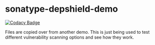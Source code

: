 # sonatype-depshield-demo

[![Codacy Badge](https://api.codacy.com/project/badge/Grade/15bb0f52e0b64b85bc4016ace60581c2)](https://app.codacy.com/app/cnmeier/sonatype-depshield-demo?utm_source=github.com&utm_medium=referral&utm_content=cnmeier/sonatype-depshield-demo&utm_campaign=Badge_Grade_Settings)

Files are copied over from another demo. This is just being used to test different vulnerability scanning options and see how they work.
